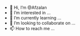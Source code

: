 - 👋 Hi, I’m @Afzalan
- 👀 I’m interested in ...
- 🌱 I’m currently learning ...
- 💞️ I’m looking to collaborate on ...
- 📫 How to reach me ...

<!---
Afzalan/Afzalan is a ✨ special ✨ repository because its `README.md` (this file) appears on your GitHub profile.
You can click the Preview link to take a look at your changes.
--->
